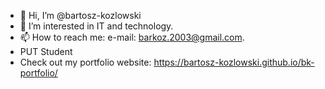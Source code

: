 - 👋 Hi, I’m @bartosz-kozlowski
- 👀 I’m interested in IT and technology.
- 📫 How to reach me: e-mail: barkoz.2003@gmail.com.
- PUT Student
- Check out my portfolio website: https://bartosz-kozlowski.github.io/bk-portfolio/
